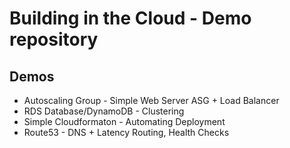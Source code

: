 # Building in the Cloud - Demo repository

## Demos

- Autoscaling Group - Simple Web Server ASG + Load Balancer
- RDS Database/DynamoDB - Clustering
- Simple Cloudformaton - Automating Deployment
- Route53 - DNS + Latency Routing, Health Checks
